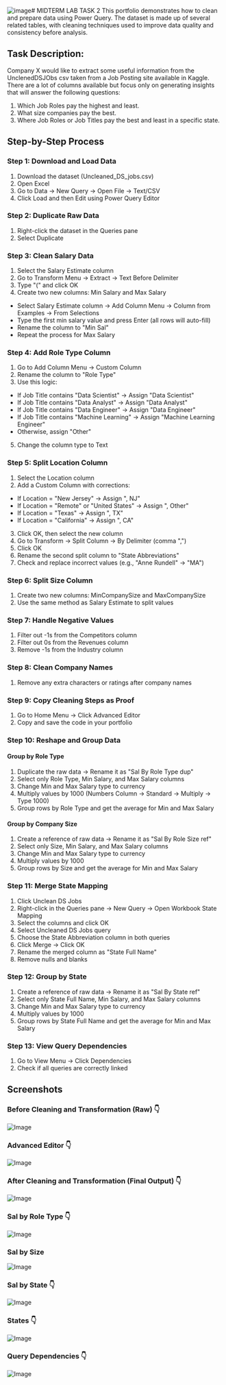![image](https://github.com/user-attachments/assets/c2ab3879-d50f-4005-89d8-82ac7f2d8533)# MIDTERM LAB TASK 2
This portfolio demonstrates how to clean and prepare data using Power Query. The dataset is made up of several related tables, with cleaning techniques used to improve data quality and consistency before analysis.

## Task Description:
Company X would like to extract some useful information from the UnclenedDSJObs csv taken
from a Job Posting site available in Kaggle. There are a lot of columns available but focus only
on generating insights that will answer the following questions:
1. Which Job Roles pay the highest and least.
2. What size companies pay the best.
3. Where Job Roles or Job Titles pay the best and least in a specific state.
 

## Step-by-Step Process
### Step 1: Download and Load Data  
1. Download the dataset (Uncleaned_DS_jobs.csv)  
2. Open Excel  
3. Go to Data → New Query → Open File → Text/CSV  
4. Click Load and then Edit using Power Query Editor  

### Step 2: Duplicate Raw Data  
1. Right-click the dataset in the Queries pane  
2. Select Duplicate  

### Step 3: Clean Salary Data  
1. Select the Salary Estimate column  
2. Go to Transform Menu → Extract → Text Before Delimiter  
3. Type "(" and click OK  
4. Create two new columns: Min Salary and Max Salary  
- Select Salary Estimate column → Add Column Menu → Column from Examples → From Selections  
- Type the first min salary value and press Enter (all rows will auto-fill)  
- Rename the column to "Min Sal"  
- Repeat the process for Max Salary  

### Step 4: Add Role Type Column  
1. Go to Add Column Menu → Custom Column  
2. Rename the column to "Role Type"  
3. Use this logic:
- If Job Title contains "Data Scientist" → Assign "Data Scientist"  
- If Job Title contains "Data Analyst" → Assign "Data Analyst"  
- If Job Title contains "Data Engineer" → Assign "Data Engineer"  
- If Job Title contains "Machine Learning" → Assign "Machine Learning Engineer"
- Otherwise, assign "Other"  

5. Change the column type to Text  

### Step 5: Split Location Column  
1. Select the Location column  
2. Add a Custom Column with corrections:  
- If Location = "New Jersey" → Assign ", NJ"
- If Location = "Remote" or "United States" → Assign ", Other"
- If Location = "Texas" → Assign ", TX"
- If Location = "California" → Assign ", CA"  

3. Click OK, then select the new column  
4. Go to Transform → Split Column → By Delimiter (comma ",")  
5. Click OK  
6. Rename the second split column to "State Abbreviations"  
7. Check and replace incorrect values (e.g., "Anne Rundell" → "MA")  

### Step 6: Split Size Column  
1. Create two new columns: MinCompanySize and MaxCompanySize  
2. Use the same method as Salary Estimate to split values  

### Step 7: Handle Negative Values  
1. Filter out -1s from the Competitors column  
2. Filter out 0s from the Revenues column  
3. Remove -1s from the Industry column  

### Step 8: Clean Company Names  
1. Remove any extra characters or ratings after company names  

### Step 9: Copy Cleaning Steps as Proof  
1. Go to Home Menu → Click Advanced Editor  
2. Copy and save the code in your portfolio

### Step 10: Reshape and Group Data  
#### Group by Role Type  
1. Duplicate the raw data → Rename it as "Sal By Role Type dup"  
2. Select only Role Type, Min Salary, and Max Salary columns  
3. Change Min and Max Salary type to currency  
4. Multiply values by 1000 (Numbers Column → Standard → Multiply → Type 1000)  
5. Group rows by Role Type and get the average for Min and Max Salary  

#### Group by Company Size  
1. Create a reference of raw data → Rename it as "Sal By Role Size ref"  
2. Select only Size, Min Salary, and Max Salary columns  
3. Change Min and Max Salary type to currency  
4. Multiply values by 1000  
5. Group rows by Size and get the average for Min and Max Salary  


### Step 11: Merge State Mapping  
1. Click Unclean DS Jobs  
2. Right-click in the Queries pane → New Query → Open Workbook State Mapping  
3. Select the columns and click OK  
4. Select Uncleaned DS Jobs query  
5. Choose the State Abbreviation column in both queries  
6. Click Merge → Click OK  
7. Rename the merged column as "State Full Name"  
8. Remove nulls and blanks  



### Step 12: Group by State  
1. Create a reference of raw data → Rename it as "Sal By State ref"  
2. Select only State Full Name, Min Salary, and Max Salary columns  
3. Change Min and Max Salary type to currency  
4. Multiply values by 1000  
5. Group rows by State Full Name and get the average for Min and Max Salary  



### Step 13: View Query Dependencies  
1. Go to View Menu → Click Dependencies  
2. Check if all queries are correctly linked  


## Screenshots 

### Before Cleaning and Transformation (Raw) 👇
![Image](https://github.com/user-attachments/assets/6c8ebc71-f089-4474-9a65-038c26dacf7a)

### Advanced Editor 👇
![Image](https://github.com/user-attachments/assets/48507095-96e1-407c-ad71-33c14300c75d)

### After Cleaning and Transformation (Final Output) 👇 
![Image](https://github.com/user-attachments/assets/9c612847-5713-4b02-8a01-b8dabf2560ba)

### Sal by Role Type 👇
![Image](https://github.com/user-attachments/assets/19512048-98a0-42f8-be5f-e1d7b75808b4)

### Sal by Size
![Image](https://github.com/user-attachments/assets/1284e0ba-12f7-4caa-8f14-2a03d8186c68)

### Sal by State 👇
![Image](https://github.com/user-attachments/assets/85cece4a-00e7-4133-a926-63d7380a5df2)

### States 👇
![Image](https://github.com/user-attachments/assets/df845eb8-193e-46e5-b566-f5c73e7f0c31)

### Query Dependencies 👇
![Image](https://github.com/user-attachments/assets/9e91469f-ff52-48cc-947d-b7eb846fde79)

